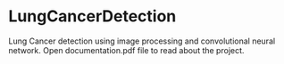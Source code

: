 # LungCancerDetection
Lung Cancer detection using image processing and convolutional neural network.
Open documentation.pdf file to read about the project.
